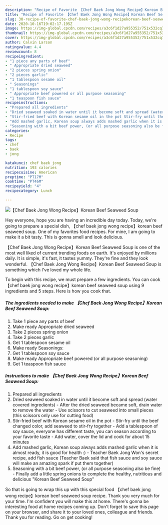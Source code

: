```yaml
---
description: "Recipe of Favorite 【Chef Baek Jong Wong Recipe】Korean Beef Seaweed Soup"
title: "Recipe of Favorite 【Chef Baek Jong Wong Recipe】Korean Beef Seaweed Soup"
slug: 30-recipe-of-favorite-chef-baek-jong-wong-recipekorean-beef-seaweed-soup
date: 2020-10-16T19:02:17.195Z
image: https://img-global.cpcdn.com/recipes/a3c6f1d27a955352/751x532cq70/chef-baek-jong-wong-recipekorean-beef-seaweed-soup-recipe-main-photo.jpg
thumbnail: https://img-global.cpcdn.com/recipes/a3c6f1d27a955352/751x532cq70/chef-baek-jong-wong-recipekorean-beef-seaweed-soup-recipe-main-photo.jpg
cover: https://img-global.cpcdn.com/recipes/a3c6f1d27a955352/751x532cq70/chef-baek-jong-wong-recipekorean-beef-seaweed-soup-recipe-main-photo.jpg
author: Calvin Larson
ratingvalue: 4.4
reviewcount: 8
recipeingredient:
- "1 piece any parts of beef"
- " Appropriate dried seaweed"
- "2 pieces spring onion"
- "2 pieces garlic"
- "1 tablespoon sesame oil"
- " Seasonings"
- "1 tablespoon soy sauce"
- " Appropriate beef powered or all purpose seasoning"
- "1 teaspoon fish sauce"
recipeinstructions:
- "Prepared all ingredients"
- "Dried seaweed soaked in water until it become soft and spread (water covered ingredients) After the dried seaweed became soft, drain water to remove the water Use scissors to cut seaweed into small pieces (this scissors only use for cutting food)"
- "Stir-fried beef with Korean sesame oil in the pot Stir-fry until the beef changed color, add seaweed to stir-fry together Add a tablespoon of soy sauce, everyone has different taste, you can season according to your favorite taste Add water, cover the lid and cook for about 15 minutes"
- "Add mashed garlic, Korean soup always adds mashed garlic when it is almost ready, it is good for health :) Teacher Baek Jong Won&#39;s secret recipe, add fish sauce (Teacher Baek said that fish sauce and soy sauce will make an amazing spark if put them together)"
- "Seasoning with a bit beef power, (or all purpose seasoning also be fine) Finally add a little spring onions to complete the healthy, nutritious and delicious &#34;Korean Beef Seaweed Soup&#34;"
categories:
- Recipe
tags:
- chef
- baek
- jong

katakunci: chef baek jong 
nutrition: 193 calories
recipecuisine: American
preptime: "PT17M"
cooktime: "PT46M"
recipeyield: "4"
recipecategory: Lunch

---
```



![【Chef Baek Jong Wong Recipe】Korean Beef Seaweed Soup](https://img-global.cpcdn.com/recipes/a3c6f1d27a955352/751x532cq70/chef-baek-jong-wong-recipekorean-beef-seaweed-soup-recipe-main-photo.jpg)

Hey everyone, hope you are having an incredible day today. Today, we're going to prepare a special dish, 【chef baek jong wong recipe】korean beef seaweed soup. One of my favorites food recipes. For mine, I am going to make it a bit tasty. This is gonna smell and look delicious.



【Chef Baek Jong Wong Recipe】Korean Beef Seaweed Soup is one of the most well liked of current trending foods on earth. It's enjoyed by millions daily. It is simple, it's fast, it tastes yummy. They're fine and they look wonderful. 【Chef Baek Jong Wong Recipe】Korean Beef Seaweed Soup is something which I've loved my whole life.


To begin with this recipe, we must prepare a few ingredients. You can cook 【chef baek jong wong recipe】korean beef seaweed soup using 9 ingredients and 5 steps. Here is how you cook that.

<!--inarticleads1-->

##### The ingredients needed to make 【Chef Baek Jong Wong Recipe】Korean Beef Seaweed Soup:

1. Take 1 piece any parts of beef
1. Make ready  Appropriate dried seaweed
1. Take 2 pieces spring onion
1. Take 2 pieces garlic
1. Get 1 tablespoon sesame oil
1. Make ready  Seasonings:
1. Get 1 tablespoon soy sauce
1. Make ready  Appropriate beef powered (or all purpose seasoning)
1. Get 1 teaspoon fish sauce




<!--inarticleads2-->

##### Instructions to make 【Chef Baek Jong Wong Recipe】Korean Beef Seaweed Soup:

1. Prepared all ingredients
1. Dried seaweed soaked in water until it become soft and spread (water covered ingredients) - After the dried seaweed became soft, drain water to remove the water - Use scissors to cut seaweed into small pieces (this scissors only use for cutting food)
1. Stir-fried beef with Korean sesame oil in the pot - Stir-fry until the beef changed color, add seaweed to stir-fry together - Add a tablespoon of soy sauce, everyone has different taste, you can season according to your favorite taste - Add water, cover the lid and cook for about 15 minutes
1. Add mashed garlic, Korean soup always adds mashed garlic when it is almost ready, it is good for health :) - Teacher Baek Jong Won&#39;s secret recipe, add fish sauce (Teacher Baek said that fish sauce and soy sauce will make an amazing spark if put them together)
1. Seasoning with a bit beef power, (or all purpose seasoning also be fine) - Finally add a little spring onions to complete the healthy, nutritious and delicious &#34;Korean Beef Seaweed Soup&#34;




So that is going to wrap this up with this special food 【chef baek jong wong recipe】korean beef seaweed soup recipe. Thank you very much for your time. I'm confident you will make this at home. There's gonna be interesting food at home recipes coming up. Don't forget to save this page on your browser, and share it to your loved ones, colleague and friends. Thank you for reading. Go on get cooking!
